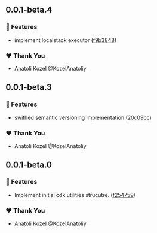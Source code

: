 ## 0.0.1-beta.4

### 🚀 Features

- implement localstack executor ([f9b3848](https://github.com/KozelAnatoliy/routineless/commit/f9b3848))

### ❤️ Thank You

- Anatoli Kozel @KozelAnatoliy

## 0.0.1-beta.3

### 🚀 Features

- swithed semantic versioning implementation ([20c09cc](https://github.com/KozelAnatoliy/routineless/commit/20c09cc))

### ❤️ Thank You

- Anatoli Kozel @KozelAnatoliy

## 0.0.1-beta.0

### 🚀 Features

- Implement initial cdk utilities strucutre. ([f254759](https://github.com/KozelAnatoliy/routineless/commit/f254759))

### ❤️ Thank You

- Anatoli Kozel @KozelAnatoliy
